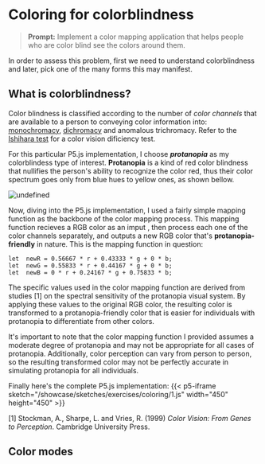 
# Coloring for colorblindness
>**Prompt:** Implement a color mapping application that helps people who are color blind see the colors around them.
>
In order to assess this problem, first we need to understand colorblindness and later, pick one of the many forms this may manifest.

## What is colorblindness?
Color blindness is classified according to the number of _color channels_ that are available to a person to conveying color information into: [monochromacy](https://en.wikipedia.org/wiki/Monochromacy), [dichromacy](https://en.wikipedia.org/wiki/Dichromacy) and anomalous trichromacy. Refer to the [Ishihara test](https://en.wikipedia.org/wiki/Ishihara_test) for a color vision dificiency test.

For this particular P5.js implementation, I choose ***protanopia*** as my colorblindess type of interest. **Protanopia** is a kind of red color blindness that nullifies the person's ability to recognize the color red, thus their color spectrum goes only from blue hues to yellow ones, as shown bellow.

![undefined](https://upload.wikimedia.org/wikipedia/commons/thumb/d/d4/Rainbow_Protanopia.svg/1920px-Rainbow_Protanopia.svg.png)

Now, diving into the P5.js implementation, I used a fairly simple mapping function as the backbone of the color mapping process. This mapping function recieves a RGB color as an imput , then process each one of the color channels separately, and outputs a new RGB color that's **protanopia-friendly** in nature.  This is the mapping function in question: 

    let  newR = 0.56667 * r + 0.43333 * g + 0 * b;
    let  newG = 0.55833 * r + 0.44167 * g + 0 * b;
    let  newB = 0 * r + 0.24167 * g + 0.75833 * b;
    
The specific values used in the color mapping function are derived from studies [1] on the spectral sensitivity of the protanopia visual system. By applying these values to the original RGB color, the resulting color is transformed to a protanopia-friendly color that is easier for individuals with protanopia to differentiate from other colors.

It's important to note that the color mapping function I provided assumes a moderate degree of protanopia and may not be appropriate for all cases of protanopia. Additionally, color perception can vary from person to person, so the resulting transformed color may not be perfectly accurate in simulating protanopia for all individuals.

Finally here's the complete P5.js implementation:
{{< p5-iframe sketch="/showcase/sketches/exercises/coloring/1.js" width="450" height="450" >}}

[1] Stockman, A., Sharpe, L. and Vries, R. (1999) _Color Vision: From Genes to Perception_. Cambridge University Press.

## Color modes

